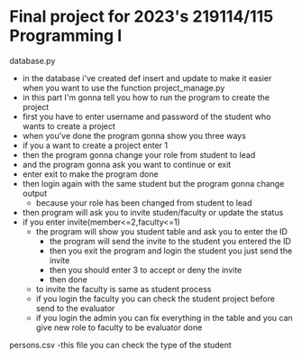 # Final project for 2023's 219114/115 Programming I
database.py
  - in the database i've created def insert and update to make it easier when you want to use the function
project_manage.py
  - in this part I'm gonna tell you how to run the program to create the project
  - first you have to enter username and password of the student who wants to create a project
  - when you've done the program gonna show you three ways
  - if you a want to create a project enter 1
  - then the program gonna change your role from student to lead
  - and the program gonna ask you want to continue or exit
  - enter exit to make the program done
  - then login again with the same student but the program gonna change output
    - because your role has been changed from student to lead
  - then program will ask you to invite studen/faculty or update the status
  - if you enter invite(member<=2,faculty<=1)
    - the program will show you student table and ask you to enter the ID
      - the program will send the invite to the student you entered the ID
      - then you exit the program and login the student you just send the invite
      - then you should enter 3 to accept or deny the invite
      - then done
    - to invite the faculty is same as student process
    - if you login the faculty you can check the student project before send to the evaluator
    - if you login the admin you can fix everything in the table and you can give new role to faculty to be evaluator
  done

  persons.csv
    -this file you can check the type of the student
